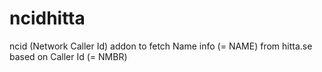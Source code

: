 # ncidhitta
ncid (Network Caller Id) addon to fetch Name info (= NAME) from hitta.se based on Caller Id (= NMBR)
